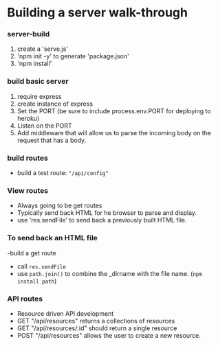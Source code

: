 # Building a server walk-through

### server-build
1. create a 'serve.js'
2. 'npm init -y' to generate 'package.json'
3. 'npm install'

### build basic server
1. require express
2. create instance of express
3. Set the PORT (be sure to include process.env.PORT for deploying to heroku)
4. Listen on the PORT
5. Add middleware that will allow us to parse the incoming body on the request that has a body.

### build routes
- build a test route: `"/api/config"`

### View routes
- Always going to be get routes
- Typically send back HTML for he browser to parse and display.
- use 'res.sendFile' to send back a previously built HTML file.

### To send back an HTML file
-build a get route
- call `res.sendFile`
- use `path.join()` to combine the _dirname with the file name. (`npm install path`)

### API routes
- Resource driven API development
- GET "/api/resources" returns a collections of resources
- GET "/api/resources/:id" should return a single resource
- POST "/api/resources" allows the user to create a new resource.